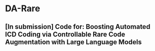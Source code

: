 # DA-Rare
## [In submission] Code for: Boosting Automated ICD Coding via Controllable Rare Code Augmentation with Large Language Models

